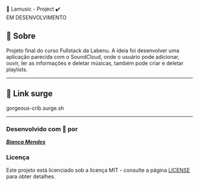 🚀 Lamusic - Project ✔️ <br>  EM DESENVOLVIMENTO


## 📝️ Sobre
Projeto final do curso Fullstack da Labenu. A ideia foi desenvolver uma aplicação parecida com o SoundCloud, onde o usuário pode adicionar, ouvir, ler as informações e deletar
músicas, também pode criar e deletar playlists.

---

## 🚀️ Link surge
gorgeous-crib.surge.sh

---

### Desenvolvido com 💙️ por

<a href="https://www.linkedin.com">***Bianca Mendes***</a>
<br/> 


### Licença

Este projeto está licenciado sob a licença MIT - consulte a página [LICENSE](https://opensource.org/licenses/MIT) para obter detalhes.
